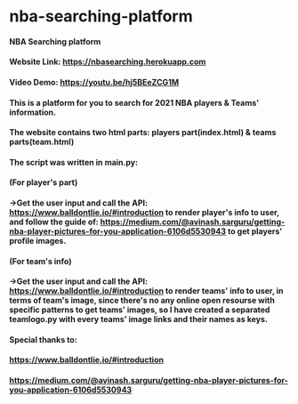 # nba-searching-platform
#### NBA Searching platform
#### Website Link: https://nbasearching.herokuapp.com
#### Video Demo: https://youtu.be/hj5BEeZCG1M

#### This is a platform for you to search for 2021 NBA players & Teams' information.

#### The website contains two html parts: players part(index.html) & teams parts(team.html)
#### The script was written in main.py:
#### (For player's part)
#### ->Get the user input and call the API: https://www.balldontlie.io/#introduction to render player's info to user, and follow the guide of: https://medium.com/@avinash.sarguru/getting-nba-player-pictures-for-you-application-6106d5530943 to get players' profile images.

#### (For team's info)
#### ->Get the user input and call the API: https://www.balldontlie.io/#introduction to render teams' info to user, in terms of team's image, since there's no any online open resourse with specific patterns to get teams' images, so I have created a separated teamlogo.py with every teams' image links and their names as keys.

#### Special thanks to:
#### https://www.balldontlie.io/#introduction
#### https://medium.com/@avinash.sarguru/getting-nba-player-pictures-for-you-application-6106d5530943
